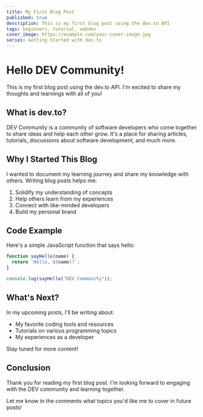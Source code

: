 ```yaml
---
title: My First Blog Post
published: true
description: This is my first blog post using the dev.to API
tags: beginners, tutorial, webdev
cover_image: https://example.com/your-cover-image.jpg
series: Getting Started with dev.to
---
```


# Hello DEV Community!

This is my first blog post using the dev.to API. I'm excited to share my thoughts and learnings with all of you!

## What is dev.to?

DEV Community is a community of software developers who come together to share ideas and help each other grow. It's a place for sharing articles, tutorials, discussions about software development, and much more.

## Why I Started This Blog

I wanted to document my learning journey and share my knowledge with others. Writing blog posts helps me:

1. Solidify my understanding of concepts
2. Help others learn from my experiences
3. Connect with like-minded developers
4. Build my personal brand

## Code Example

Here's a simple JavaScript function that says hello:

```javascript
function sayHello(name) {
  return `Hello, ${name}!`;
}

console.log(sayHello("DEV Community"));
```

## What's Next?

In my upcoming posts, I'll be writing about:

- My favorite coding tools and resources
- Tutorials on various programming topics
- My experiences as a developer

Stay tuned for more content!

## Conclusion

Thank you for reading my first blog post. I'm looking forward to engaging with the DEV community and learning together.

Let me know in the comments what topics you'd like me to cover in future posts!
